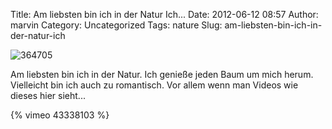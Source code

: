 Title: Am liebsten bin ich in der Natur Ich...
Date: 2012-06-12 08:57
Author: marvin
Category: Uncategorized
Tags: nature
Slug: am-liebsten-bin-ich-in-der-natur-ich

![364705]({filename}/images/364705.png)

Am liebsten bin ich in der Natur. Ich genieße jeden Baum um mich herum.
Vielleicht bin ich auch zu romantisch. Vor allem wenn man Videos wie
dieses hier sieht...

{% vimeo 43338103 %}

